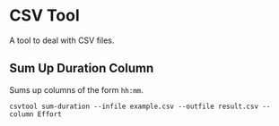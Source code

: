 # CSV Tool

A tool to deal with CSV files.

## Sum Up Duration Column

Sums up columns of the form `hh:mm`.

    csvtool sum-duration --infile example.csv --outfile result.csv --column Effort
